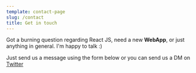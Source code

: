 ```yaml
---
template: contact-page
slug: /contact
title: Get in touch
---
```

Got a burning question regarding React JS, need a new **WebApp**, or just anything in general. I'm happy to talk :)

Just send us a message using the form below or you can send us a DM on [Twitter](https://twitter.com/anton_k_dev)
